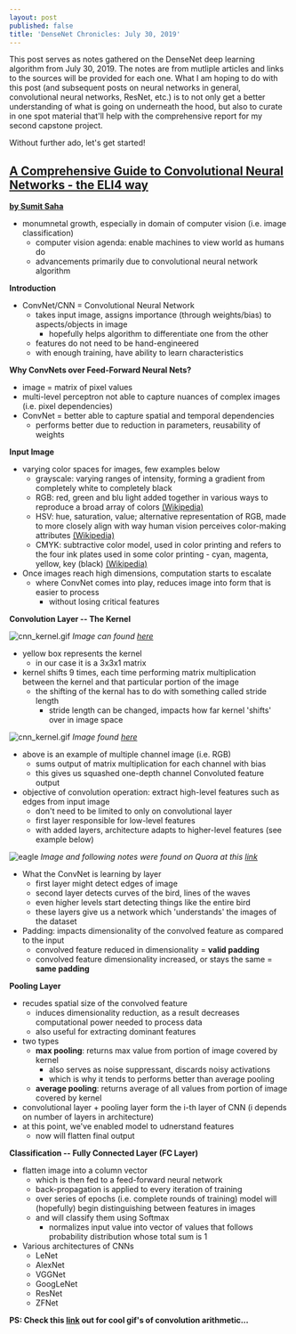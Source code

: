 ```yaml
---
layout: post
published: false
title: 'DenseNet Chronicles: July 30, 2019'
---
```

This post serves as notes gathered on the DenseNet deep learning algorithm from July 30, 2019. The notes are from mutliple articles and links to the sources will be provided for each one. What I am hoping to do with this post (and subsequent posts on neural networks in general, convolutional neural networks, ResNet, etc.) is to not only get a better understanding of what is going on underneath the hood, but also to curate in one spot material that'll help with the comprehensive report for my second capstone project. 

Without further ado, let's get started!

## [A Comprehensive Guide to Convolutional Neural Networks - the ELI4 way](https://towardsdatascience.com/a-comprehensive-guide-to-convolutional-neural-networks-the-eli5-way-3bd2b1164a53)
__[by Sumit Saha](https://towardsdatascience.com/@_sumitsaha_)__
- monumnetal growth, especially in domain of computer vision (i.e. image classification)
	- computer vision agenda: enable machines to view world as humans do
    - advancements primarily due to convolutional neural network algorithm

__Introduction__
- ConvNet/CNN = Convolutional Neural Network
	- takes input image, assigns importance (through weights/bias) to aspects/objects in image
    	- hopefully helps algorithm to differentiate one from the other
    - features do not need to be hand-engineered
    - with enough training, have ability to learn characteristics

__Why ConvNets over Feed-Forward Neural Nets?__
- image = matrix of pixel values
- multi-level perceptron not able to capture nuances of complex images (i.e. pixel dependencies)
- ConvNet = better able to capture spatial and temporal dependencies
	- performs better due to reduction in parameters, reusability of weights

__Input Image__
- varying color spaces for images, few examples below
	- grayscale: varying ranges of intensity, forming a gradient from completely white to completely black
    - RGB: red, green and blu light added together in various ways to reproduce a broad array of colors [(Wikipedia)](https://en.wikipedia.org/wiki/RGB_color_model)
    - HSV: hue, saturation, value; alternative representation of RGB, made to more closely align with way human vision perceives color-making attributes [(Wikipedia)](https://en.wikipedia.org/wiki/HSL_and_HSV)
    - CMYK: subtractive color model, used in color printing and refers to the four ink plates used in some color printing - cyan, magenta, yellow, key (black) [(Wikipedia)](https://en.wikipedia.org/wiki/CMYK_color_model)
- Once images reach high dimensions, computation starts to escalate
	- where ConvNet comes into play, reduces image into form that is easier to process
    	- without losing critical features
        
__Convolution Layer -- The Kernel__


![cnn_kernel.gif]({{site.baseurl}}/img/cnn_kernel.gif)
_Image can found [here](https://images.app.goo.gl/HswakXMjdsMwWuAU6)_

- yellow box represents the kernel
	- in our case it is a 3x3x1 matrix
- kernel shifts 9 times, each time performing matrix multiplication between the kernel and that particular portion of the image
	- the shifting of the kernal has to do with something called stride length
    	- stride length can be changed, impacts how far kernel 'shifts' over in image space


![cnn_kernel.gif]({{site.baseurl}}/img/cnn_1.gif)
_Image found [here](https://www.researchgate.net/post/How_will_channels_RGB_effect_convolutional_neural_network)_

- above is an example of multiple channel image (i.e. RGB)
	- sums output of matrix multiplication for each channel with bias
    - this gives us squashed one-depth channel Convoluted feature output
- objective of convolution operation: extract high-level features such as edges from input image
	- don't need to be limited to only on convolutional layer
    - first layer responsible for low-level features
    - with added layers, architecture adapts to higher-level features (see example below)

![eagle]({{site.baseurl}}/img/eagle_dl.jpeg)
_Image and following notes were found on Quora at this [link](https://www.quora.com/What-is-the-difference-between-high-level-features-and-low-level-features)_

- What the ConvNet is learning by layer
	- first layer might detect edges of image
    - second layer detects curves of the bird, lines of the waves
    - even higher levels start detecting things like the entire bird
    - these layers give us a network which 'understands' the images of the dataset
- Padding: impacts dimensionality of the convolved feature as compared to the input
	- convolved feature reduced in dimensionality = __valid padding__
    - convolved feature dimensionality increased, or stays the same = __same padding__
    
__Pooling Layer__
- recudes spatial size of the convolved feature
	- induces dimensionality reduction, as a result decreases computational power needed to process data
    - also useful for extracting dominant features
- two types
	- __max pooling__: returns max value from portion of image covered by kernel
    	- also serves as noise suppressant, discards noisy activations
        - which is why it tends to performs better than average pooling
    - __average pooling__: returns average of all values from portion of image covered by kernel
- convolutional layer + pooling layer form the i-th layer of CNN (i depends on number of layers in architecture)
- at this point, we've enabled model to udnerstand features
	- now will flatten final output 
    
__Classification -- Fully Connected Layer (FC Layer)__
- flatten image into a column vector
	- which is then fed to a feed-forward neural network
    - back-propagation is applied to every iteration of training
    - over series of epochs (i.e. complete rounds of training) model will (hopefully) begin distinguishing between features in images
    - and will classify them using Softmax
    	- normalizes input value into vector of values that follows probability distribution whose total sum is 1
- Various architectures of CNNs
	- LeNet
    - AlexNet
    - VGGNet
    - GoogLeNet
    - ResNet
    - ZFNet
    
__PS: Check this [link](https://github.com/vdumoulin/conv_arithmetic?source=post_page---------------------------) out for cool gif's of convolution arithmetic...__

    


